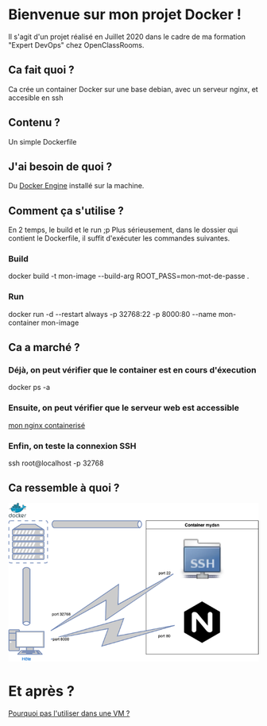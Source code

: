 # Bienvenue sur mon projet Docker !
Il s'agit d'un projet réalisé en Juillet 2020 dans le cadre de ma formation "Expert DevOps" chez OpenClassRooms.

## Ca fait quoi ?
Ca crée un container Docker sur une base debian, avec un serveur nginx, et accesible en ssh

## Contenu ?
Un simple Dockerfile 

## J'ai besoin de quoi ?
Du [Docker Engine](https://docs.docker.com/engine/install/) installé sur la machine. 
## Comment ça s'utilise ?
En 2 temps, le build et le run ;p Plus sérieusement, dans le dossier qui contient le Dockerfile, il suffit d'exécuter les commandes suivantes.
### Build
docker build -t mon-image --build-arg ROOT_PASS=mon-mot-de-passe .
### Run
docker run -d --restart always -p 32768:22 -p 8000:80 --name mon-container mon-image

## Ca a marché ?
### Déjà, on peut vérifier que le container est en cours d'éxecution
docker ps -a
### Ensuite, on peut vérifier que le serveur web est accessible
[mon nginx containerisé](http://localhost:8000)
### Enfin, on teste la connexion SSH
ssh root@localhost -p 32768

## Ca ressemble à quoi ?
![Aperçu de l'architecture](https://github.com/alinuxien/Docker/raw/master/Aperc%CC%A7u%20Projet%20Docker.png)

# Et après ?
[Pourquoi pas l'utiliser dans une VM ?](https://github.com/alinuxien/Vagrant)


